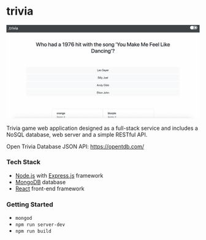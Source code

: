 # trivia

![trivia-mainpage](documentation/image-assets/2019-04-01%2011.18.29.gif)

Trivia game web application designed as a full-stack service and includes a NoSQL database, web server and a simple RESTful API.

Open Trivia Database JSON API: https://opentdb.com/

### Tech Stack
- [Node.js](https://nodejs.org/api/ "Node.js") with [Express.js](https://expressjs.com/en/4x/api.html "Express.js") framework
- [MongoDB](https://docs.mongodb.com/manual/ "MongoDB") database
- [React](https://reactjs.org/docs/getting-started.html "React") front-end framework

### Getting Started
- `mongod`
- `npm run server-dev`
- `npm run build`
